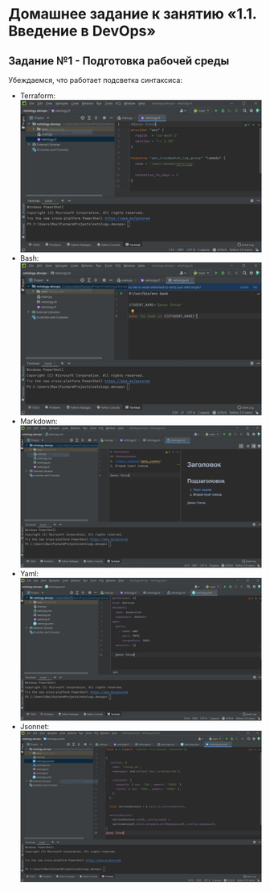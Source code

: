 # Домашнее задание к занятию «1.1. Введение в DevOps»

## Задание №1 - Подготовка рабочей среды

Убеждаемся, что работает подсветка синтаксиса:
  - Terraform: ![Терраформ](../img/1/netology.tf.JPG)
  - Bash: ![bash](../img/1/netology.sh.JPG)
  - Markdown: ![markdown](../img/1/netology.md.JPG)
  - Yaml: ![Yaml](../img/1/netology.yaml.JPG)
  - Jsonnet: ![Jsonnet](../img/1/netology.jsonnet.JPG)